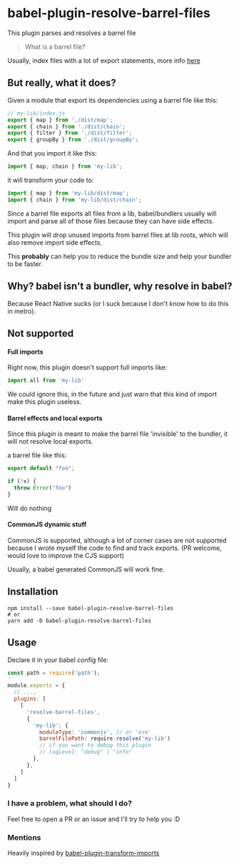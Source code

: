 # babel-plugin-resolve-barrel-files

This plugin parses and resolves a barrel file

> What is a barrel file?

Usually, index files with a lot of export statements, more
info [here](https://basarat.gitbook.io/typescript/main-1/barrel)

## But really, what it does?

Given a module that export its dependencies using a barrel file like this:

```js
// my-lib/index.js
export { map } from './dist/map';
export { chain } from './dist/chain';
export { filter } from './dist/filter';
export { groupBy } from './dist/groupBy';
```

And that you import it like this:

```js
import { map, chain } from 'my-lib';
```

it will transform your code to:

```js
import { map } from 'my-lib/dist/map';
import { chain } from 'my-lib/dist/chain';
```

Since a barrel file exports all files from a lib, babel/bundlers usually will import and parse all of those files
because they can have side effects.

This plugin will drop unused imports from barrel files at lib roots, which will also remove import side effects.

This **probably** can help you to reduce the bundle size and help your bundler to be faster.

## Why? babel isn't a bundler, why resolve in babel?

Because React Native sucks (or I suck because I don't know how to do this in metro).

## Not supported

#### Full imports

Right now, this plugin doesn't support full imports like:

```js
import all from 'my-lib'
```

We could ignore this, in the future and just warn that this kind of import make this plugin useless.

#### Barrel effects and local exports

Since this plugin is meant to make the barrel file 'invisible' to the bundler, it will not resolve local exports.

a barrel file like this:

```ts
export default "foo";

if (!x) {
  throw Error("foo")
}
```

Will do nothing

#### CommonJS dynamic stuff

CommonJS is supported, although a lot of corner cases are not supported because I wrote myself the code to find and
track exports. (PR welcome, would love to improve the CJS support)

Usually, a babel generated CommonJS will work fine.

## Installation

```
npm install --save babel-plugin-resolve-barrel-files
# or
yarn add -D babel-plugin-resolve-barrel-files
```

## Usage

Declare it in your babel config file:

```js
const path = require('path');

module.exports = {
  // ...,
  plugins: [
    [
      'resolve-barrel-files',
      {
        'my-lib': {
          moduleType: 'commonjs', // or 'esm'
          barrelFilePath: require.resolve('my-lib')
          // if you want to debug this plugin
          // logLevel: "debug" | "info" 
        },
      },
    ]
  ]
}
```

### I have a problem, what should I do?

Feel free to open a PR or an issue and I'll try to help you :D

### Mentions

Heavily inspired
by [babel-plugin-transform-imports](https://bitbucket.org/amctheatres/babel-transform-imports/src/master/)
